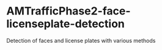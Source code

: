 # AMTrafficPhase2-face-licenseplate-detection
Detection of faces and license plates with various methods
